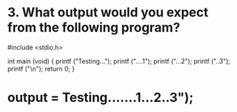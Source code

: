 # 3. What output would you expect from the following program?

#include <stdio.h>

int main (void)
{
   printf ("Testing...");
   printf ("....1");
   printf ("...2");
   printf ("..3");
   printf ("\n");
   return 0;
}

# output = Testing.......1...2..3");
